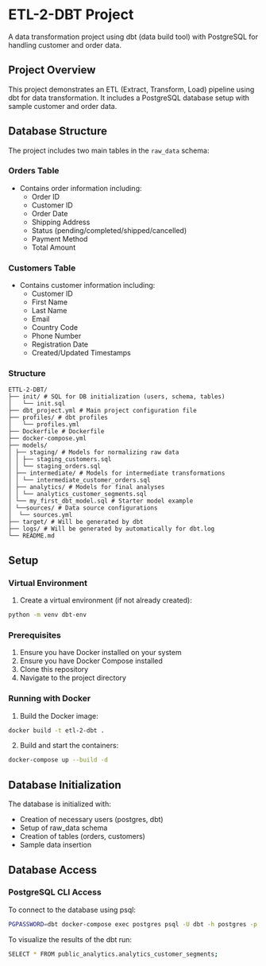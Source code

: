 # ETL-2-DBT Project

A data transformation project using dbt (data build tool) with PostgreSQL for handling customer and order data.

## Project Overview

This project demonstrates an ETL (Extract, Transform, Load) pipeline using dbt for data transformation. It includes a PostgreSQL database setup with sample customer and order data.

## Database Structure

The project includes two main tables in the `raw_data` schema:

### Orders Table
- Contains order information including:
  - Order ID
  - Customer ID
  - Order Date
  - Shipping Address
  - Status (pending/completed/shipped/cancelled)
  - Payment Method
  - Total Amount

### Customers Table
- Contains customer information including:
  - Customer ID
  - First Name
  - Last Name
  - Email
  - Country Code
  - Phone Number
  - Registration Date
  - Created/Updated Timestamps

### Structure
```
ETTL-2-DBT/
├── init/ # SQL for DB initialization (users, schema, tables)
│   └── init.sql 
├── dbt_project.yml # Main project configuration file
├── profiles/ # dbt profiles
│   └── profiles.yml
├── Dockerfile # Dockerfile
├── docker-compose.yml
├── models/
│ ├── staging/ # Models for normalizing raw data
│ │ ├── staging_customers.sql
│ │ └── staging_orders.sql
│ ├── intermediate/ # Models for intermediate transformations
│ │ └── intermediate_customer_orders.sql 
│ ├── analytics/ # Models for final analyses
│ │ └── analytics_customer_segments.sql 
│ └── my_first_dbt_model.sql # Starter model example
│ └──sources/ # Data source configurations
│  └── sources.yml
├── target/ # Will be generated by dbt
├── logs/ # Will be generated by automatically for dbt.log
└── README.md
```

## Setup

### Virtual Environment
1. Create a virtual environment (if not already created):
```bash
python -m venv dbt-env
```

### Prerequisites
1. Ensure you have Docker installed on your system
2. Ensure you have Docker Compose installed
3. Clone this repository
4. Navigate to the project directory

### Running with Docker

1. Build the Docker image:
```bash
docker build -t etl-2-dbt .
```

2. Build and start the containers:
```bash
docker-compose up --build -d
```

## Database Initialization

The database is initialized with:
- Creation of necessary users (postgres, dbt)
- Setup of raw_data schema
- Creation of tables (orders, customers)
- Sample data insertion

## Database Access

### PostgreSQL CLI Access
To connect to the database using psql:
```bash
PGPASSWORD=dbt docker-compose exec postgres psql -U dbt -h postgres -p 5432 -d dbt_database
```
To visualize the results of the dbt run:
```bash
SELECT * FROM public_analytics.analytics_customer_segments;
```